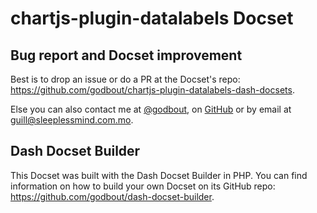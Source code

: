 chartjs-plugin-datalabels Docset
=======================

## Bug report and Docset improvement

Best is to drop an issue or do a PR at the Docset's repo: https://github.com/godbout/chartjs-plugin-datalabels-dash-docsets.

Else you can also contact me at [@godbout](https://twitter.com/godbout), on [GitHub](https://github.com/godbout) or by email at guill@sleeplessmind.com.mo.

## Dash Docset Builder

This Docset was built with the Dash Docset Builder in PHP. You can find information on how to build your own Docset on its GitHub repo: https://github.com/godbout/dash-docset-builder.
